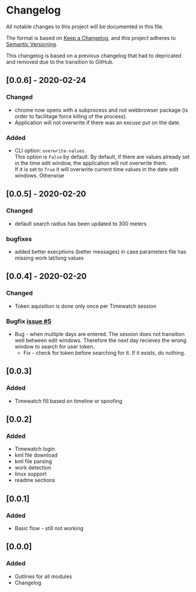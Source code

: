 # Changelog
All notable changes to this project will be documented in this file.

The format is based on [Keep a Changelog](https://keepachangelog.com/en/1.0.0/),
and this project adheres to [Semantic Versioning](https://semver.org/spec/v2.0.0.html).

This changelog is based on a previous changelog that had to depricated and removed due to the transition to GitHub.

## [0.0.6] - 2020-02-24
### Changed
* chrome now opens with a subprocess and not webbrowser package (is order to facilitage force killing of the process).
* Application will not overwrite if there was an excuse put on the date.

### Added
* CLI option: `overwrite-values`.  
This option is `False` by default. 
By default, if there are values already set in the time edit window, the application will not overwrite them.  
If it is set to `True` it will overwrite current time values in the date edit windows. Otherwise 

## [0.0.5] - 2020-02-20
### Changed
* default search radius has been updated to 300 meters

### bugfixes
* added better execptions (better messages) in case parameters file has missing work lat/long values

## [0.0.4] - 2020-02-20
### Changed
* Token aquisition is done only once per Timewatch session

### Bugfix [issue #5](https://github.com/bouncingjack/twu/)
* Bug - when multiple days are entered. The session does not transition well between edit windows. Therefore the next day recieves the wrong window to search for user token.
    * Fix - check for token before searching for it. If it exists, do nothing.

## [0.0.3]
### Added
* Timewatch fill based on timeline or spoofing

## [0.0.2]
### Added
* Timewatch login
* kml file download
* kml file parsing
* work detection
* linux support
* readme sections


## [0.0.1]
### Added
* Basic flow - still not working


## [0.0.0]
### Added
* Outlines for all modules
* Changelog
